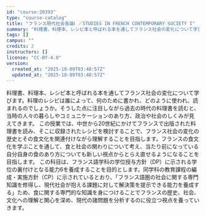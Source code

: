```yaml
---
id: "course:20393"
type: "course-catalog"
title: "フランス現代社会各論Ⅰ ／STUDIES IN FRENCH CONTEMPORARY SOCIETY I"
summary: "料理書、料理本、レシピ本と呼ばれる本を通してフランス社会の変化について学びます。料理のレシピは誰によって、何のために書かれ、どのように使われ、読まれるのでしょうか。そうした点に注目しながら過去の時代の料理書を読むと、当時の人々の暮らしやコミ…"
tags: []
campus: ""
credits: 2
instructors: []
license: "CC-BY-4.0"
version:
  created_at: "2025-10-09T03:48:57Z"
  updated_at: "2025-10-09T03:48:57Z"
---
```

料理書、料理本、レシピ本と呼ばれる本を通してフランス社会の変化について学びます。料理のレシピは誰によって、何のために書かれ、どのように使われ、読まれるのでしょうか。そうした点に注目しながら過去の時代の料理書を読むと、当時の人々の暮らしやコミュニケーションのあり方、政治や社会のしくみが見えてきます。 この授業では、中世から20世紀にかけてフランスで出版された料理書を読み、そこに収録されたレシピを検討することで、フランス社会の変化の歴史とその食文化を関連付けながら理解することを目指します。フランスの食文化を学ぶことを通して、食と社会の関わりについて考え、当たり前になっている自分自身の食のあり方についても新しい視点からとらえ直せるようになることを目指します。 この科目は、フランス語学科の学位授与方針（DP）に示される学位の裏付けとなる能力6を養成することを目的とします。同学科の教育課程の編成・実施方針（CP）に示されているとおり、「フランス語圏の社会に関する専門知識を修得し、現代社会が抱える課題に対して解決策を提示できる能力を養成する」ため、食に関する専門的な知識を身につけることでフランスの歴史、社会、文化への理解と関心を深め、現代の諸問題を分析するのに役立つ視点を養っていきます。

